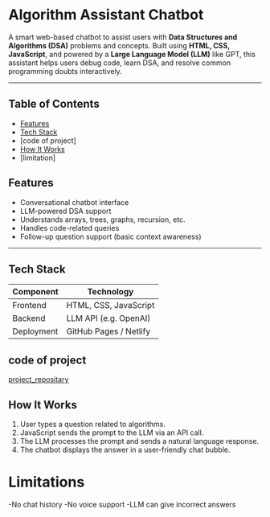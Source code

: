 # Algorithm Assistant Chatbot

A smart web-based chatbot to assist users with **Data Structures and Algorithms (DSA)** problems and concepts. Built using **HTML, CSS, JavaScript**, and powered by a **Large Language Model (LLM)** like GPT, this assistant helps users debug code, learn DSA, and resolve common programming doubts interactively.

---

##  Table of Contents

- [Features](#features)
- [Tech Stack](#tech-stack)
- [code of project]
- [How It Works](#how-it-works)
- [limitation]

##  Features

-  Conversational chatbot interface
-  LLM-powered DSA support
-  Understands arrays, trees, graphs, recursion, etc.
-  Handles code-related queries
-  Follow-up question support (basic context awareness)

---

##  Tech Stack

| Component   | Technology         |
|------------|--------------------|
| Frontend   | HTML, CSS, JavaScript |
| Backend    | LLM API (e.g. OpenAI) |
| Deployment | GitHub Pages / Netlify |

## code of project
  [project_repositary](https://github.com/Ritik705/algorithm_assistant)



##  How It Works

1. User types a question related to algorithms.
2. JavaScript sends the prompt to the LLM via an API call.
3. The LLM processes the prompt and sends a natural language response.
4. The chatbot displays the answer in a user-friendly chat bubble.

# Limitations

-No chat history
-No voice support
-LLM can give incorrect answers

